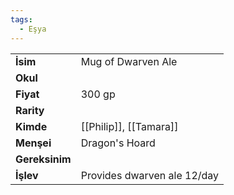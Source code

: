 ```yaml
---
tags:
  - Eşya
---  
```

  
  
  
|  |  |  
|---|---|  
| **İsim** | Mug of Dwarven Ale|  
| **Okul** | |  
| **Fiyat** | 300 gp|  
| **Rarity** | |  
| **Kimde** | [[Philip]], [[Tamara]]|  
| **Menşei** | Dragon's Hoard|  
| **Gereksinim** | |  
| **İşlev** | Provides dwarven ale 12/day|  
  
  
